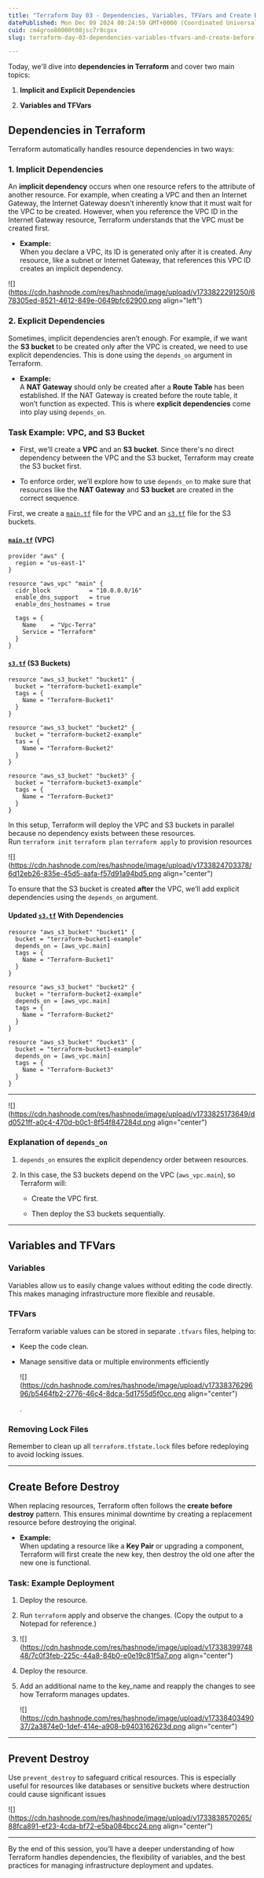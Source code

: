 ```yaml
---
title: "Terraform Day 03 - Dependencies, Variables, TFVars and Create Before Destroy"
datePublished: Mon Dec 09 2024 08:24:59 GMT+0000 (Coordinated Universal Time)
cuid: cm4groo80000t08jsc7r8cgxx
slug: terraform-day-03-dependencies-variables-tfvars-and-create-before-destroy

---
```


Today, we'll dive into **dependencies in Terraform** and cover two main topics:

1. **Implicit and Explicit Dependencies**
    
2. **Variables and TFVars**
    

## Dependencies in Terraform

Terraform automatically handles resource dependencies in two ways:

### 1\. Implicit Dependencies

An **implicit dependency** occurs when one resource refers to the attribute of another resource. For example, when creating a VPC and then an Internet Gateway, the Internet Gateway doesn't inherently know that it must wait for the VPC to be created. However, when you reference the VPC ID in the Internet Gateway resource, Terraform understands that the VPC must be created first.

* **Example:**  
    When you declare a VPC, its ID is generated only after it is created. Any resource, like a subnet or Internet Gateway, that references this VPC ID creates an implicit dependency.
    

![](https://cdn.hashnode.com/res/hashnode/image/upload/v1733822291250/678305ed-8521-4612-849e-0649bfc62900.png align="left")

### 2\. Explicit Dependencies

Sometimes, implicit dependencies aren’t enough. For example, if we want the **S3 bucket** to be created only after the VPC is created, we need to use explicit dependencies. This is done using the `depends_on` argument in Terraform.

* **Example:**  
    A **NAT Gateway** should only be created after a **Route Table** has been established. If the NAT Gateway is created before the route table, it won’t function as expected. This is where **explicit dependencies** come into play using `depends_on`.
    

### Task Example: VPC, and S3 Bucket

* First, we’ll create a **VPC** and an **S3 bucket**. Since there's no direct dependency between the VPC and the S3 bucket, Terraform may create the S3 bucket first.
    
* To enforce order, we’ll explore how to use `depends_on` to make sure that resources like the **NAT Gateway** and **S3 bucket** are created in the correct sequence.
    

First, we create a [`main.tf`](http://main.tf) file for the VPC and an [`s3.tf`](http://s3.tf) file for the S3 buckets.

#### [`main.tf`](http://main.tf) (VPC)

```plaintext
provider "aws" {
  region = "us-east-1"
}

resource "aws_vpc" "main" {
  cidr_block           = "10.0.0.0/16"
  enable_dns_support   = true
  enable_dns_hostnames = true

  tags = {
    Name    = "Vpc-Terra"
    Service = "Terraform"
  }
}
```

#### [`s3.tf`](http://s3.tf) (S3 Buckets)

```plaintext
resource "aws_s3_bucket" "bucket1" {
  bucket = "terraform-bucket1-example"
  tags = {
    Name = "Terraform-Bucket1"
  }
}

resource "aws_s3_bucket" "bucket2" {
  bucket = "terraform-bucket2-example"
  tas = {
    Name = "Terraform-Bucket2"
  }
}

resource "aws_s3_bucket" "bucket3" {
  bucket = "terraform-bucket3-example"
  tags = {
    Name = "Terraform-Bucket3"
  }
}
```

In this setup, Terraform will deploy the VPC and S3 buckets in parallel because no dependency exists between these resources.  
Run `terraform init` `terraform plan` `terraform apply` to provision resources

![](https://cdn.hashnode.com/res/hashnode/image/upload/v1733824703378/6d12eb26-835e-45d5-aafa-f57d91a94bd5.png align="center")

To ensure that the S3 bucket is created **after** the VPC, we’ll add explicit dependencies using the `depends_on` argument.

#### Updated [`s3.tf`](http://s3.tf) With Dependencies

```plaintext
resource "aws_s3_bucket" "bucket1" {
  bucket = "terraform-bucket1-example"
  depends_on = [aws_vpc.main]
  tags = {
    Name = "Terraform-Bucket1"
  }
}

resource "aws_s3_bucket" "bucket2" {
  bucket = "terraform-bucket2-example"
  depends_on = [aws_vpc.main]
  tags = {
    Name = "Terraform-Bucket2"
  }
}

resource "aws_s3_bucket" "bucket3" {
  bucket = "terraform-bucket3-example"
  depends_on = [aws_vpc.main]
  tags = {
    Name = "Terraform-Bucket3"
  }
}
```

---

![](https://cdn.hashnode.com/res/hashnode/image/upload/v1733825173649/dd0521ff-a0c4-470d-b0c1-8f54f847284d.png align="center")

### Explanation of `depends_on`

1. `depends_on` ensures the explicit dependency order between resources.
    
2. In this case, the S3 buckets depend on the VPC (`aws_vpc.main`), so Terraform will:
    
    * Create the VPC first.
        
    * Then deploy the S3 buckets sequentially.  
        

---

## Variables and TFVars

### Variables

Variables allow us to easily change values without editing the code directly. This makes managing infrastructure more flexible and reusable.

### TFVars

Terraform variable values can be stored in separate `.tfvars` files, helping to:

* Keep the code clean.
    
* Manage sensitive data or multiple environments efficiently
    
    ![](https://cdn.hashnode.com/res/hashnode/image/upload/v1733837629696/b5464fb2-2776-46c4-8dca-5d1755d5f0cc.png align="center")
    
    .
    

### Removing Lock Files

Remember to clean up all `terraform.tfstate.lock` files before redeploying to avoid locking issues.

---

## Create Before Destroy

When replacing resources, Terraform often follows the **create before destroy** pattern. This ensures minimal downtime by creating a replacement resource before destroying the original.

* **Example:**  
    When updating a resource like a **Key Pair** or upgrading a component, Terraform will first create the new key, then destroy the old one after the new one is functional.
    

### Task: Example Deployment

1. Deploy the resource.
    
2. Run `terraform` apply and observe the changes. (Copy the output to a Notepad for reference.)
    
3. ![](https://cdn.hashnode.com/res/hashnode/image/upload/v1733839974848/7c0f3feb-225c-44a8-84b0-e0e19c81f5a7.png align="center")
    
4. Deploy the resource.
    
5. Add an additional name to the key\_name and reapply the changes to see how Terraform manages updates.
    
    ![](https://cdn.hashnode.com/res/hashnode/image/upload/v1733840349037/2a3874e0-1def-414e-a908-b9403162623d.png align="center")
    
      
    

---

## Prevent Destroy

Use `prevent_destroy` to safeguard critical resources. This is especially useful for resources like databases or sensitive buckets where destruction could cause significant issues

![](https://cdn.hashnode.com/res/hashnode/image/upload/v1733838570265/88fca891-ef23-4cda-bf72-e5ba084bcc24.png align="center")

---

By the end of this session, you’ll have a deeper understanding of how Terraform handles dependencies, the flexibility of variables, and the best practices for managing infrastructure deployment and updates.